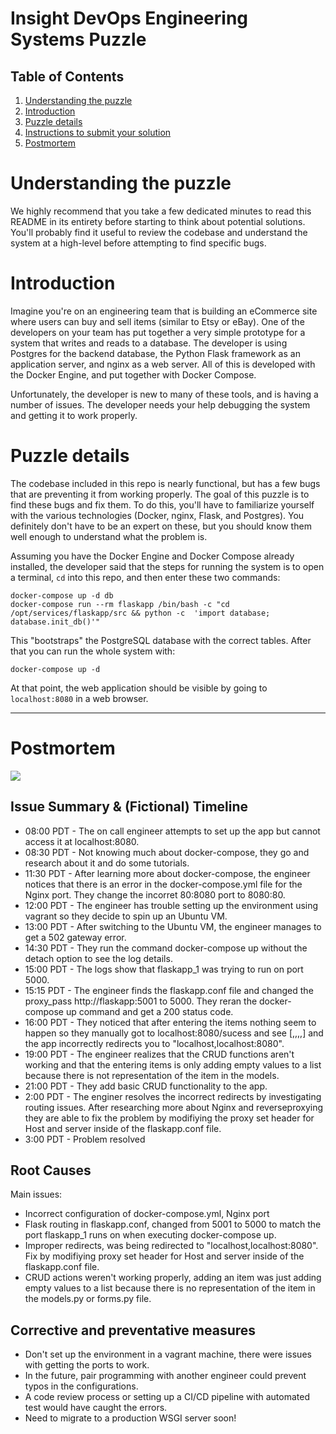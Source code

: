 # Insight DevOps Engineering Systems Puzzle

## Table of Contents
1. [Understanding the puzzle](README.md#understanding-the-puzzle)
2. [Introduction](README.md#introduction)
3. [Puzzle details](README.md#puzzle-details)
4. [Instructions to submit your solution](README.md#instructions-to-submit-your-solution)
5. [Postmortem](README.md#postmortem)

# Understanding the puzzle

We highly recommend that you take a few dedicated minutes to read this README in its entirety before starting to think about potential solutions. You'll probably find it useful to review the codebase and understand the system at a high-level before attempting to find specific bugs.

# Introduction

Imagine you're on an engineering team that is building an eCommerce site where users can buy and sell items (similar to Etsy or eBay). One of the developers on your team has put together a very simple prototype for a system that writes and reads to a database. The developer is using Postgres for the backend database, the Python Flask framework as an application server, and nginx as a web server. All of this is developed with the Docker Engine, and put together with Docker Compose.

Unfortunately, the developer is new to many of these tools, and is having a number of issues. The developer needs your help debugging the system and getting it to work properly.

# Puzzle details

The codebase included in this repo is nearly functional, but has a few bugs that are preventing it from working properly. The goal of this puzzle is to find these bugs and fix them. To do this, you'll have to familiarize yourself with the various technologies (Docker, nginx, Flask, and Postgres). You definitely don't have to be an expert on these, but you should know them well enough to understand what the problem is.

Assuming you have the Docker Engine and Docker Compose already installed, the developer said that the steps for running the system is to open a terminal, `cd` into this repo, and then enter these two commands:

    docker-compose up -d db
    docker-compose run --rm flaskapp /bin/bash -c "cd /opt/services/flaskapp/src && python -c  'import database; database.init_db()'"

This "bootstraps" the PostgreSQL database with the correct tables. After that you can run the whole system with:

    docker-compose up -d

At that point, the web application should be visible by going to `localhost:8080` in a web browser. 

***

# Postmortem 

![](https://i.imgur.com/e16qOEj.gif)

## Issue Summary & (Fictional) Timeline
* 08:00 PDT - The on call engineer attempts to set up the app but cannot access it at localhost:8080.
* 08:30 PDT - Not knowing much about docker-compose, they go and research about it and do some tutorials.
* 11:30 PDT - After learning more about docker-compose, the engineer notices that there is an error in the docker-compose.yml file for the Nginx port. They change the incorret 80:8080 port to 8080:80.
* 12:00 PDT - The engineer has trouble setting up the environment using vagrant so they decide to spin up an Ubuntu VM.
* 13:00 PDT - After switching to the Ubuntu VM, the engineer manages to get a 502 gateway error. 
* 14:30 PDT - They run the command docker-compose up without the detach option to see the log details.
* 15:00 PDT - The logs show that flaskapp_1 was trying to run on port 5000. 
* 15:15 PDT - The engineer finds the flaskapp.conf file and changed the proxy_pass http://flaskapp:5001 to 5000. They reran the docker-compose up command and get a 200 status code.
* 16:00 PDT - They noticed that after entering the items nothing seem to happen so they manually got to localhost:8080/sucess and see [,,,,] and the app incorrectly redirects you to "localhost,localhost:8080".
* 19:00 PDT - The engineer realizes that the CRUD functions aren't working and that the entering items is only adding empty values to a list because there is not representation of the item in the models.
* 21:00 PDT - They add basic CRUD functionality to the app.
* 2:00  PDT - The enginer resolves the incorrect redirects by investigating routing issues. After researching more about Nginx and reverseproxying they are able to fix the problem by modifiying the proxy set header for Host and server inside of the flaskapp.conf file.
* 3:00  PDT - Problem resolved

## Root Causes
Main issues:
* Incorrect configuration of docker-compose.yml, Nginx port
* Flask routing in flaskapp.conf, changed from 5001 to 5000 to match the port flaskapp_1 runs on when executing docker-compose up.
* Improper redirects, was being redirected to "localhost,localhost:8080". Fix by modifiying proxy set header for Host and server inside of the flaskapp.conf file.
* CRUD actions weren't working properly, adding an item was just adding empty values to a list because there is no representation of the item in the models.py or forms.py file.     

## Corrective and preventative measures
* Don't set up the environment in a vagrant machine, there were issues with getting the ports to work.
* In the future, pair programming with another engineer could prevent typos in the configurations.
* A code review process or setting up a CI/CD pipeline with automated test would have caught the errors.
* Need to migrate to a production WSGI server soon!
